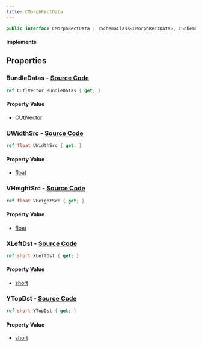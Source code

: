 ```yaml
---
title: CMorphRectData
---
```


```csharp
public interface CMorphRectData : ISchemaClass<CMorphRectData>, ISchemaField, ISchemaClass, INativeHandle
```

#### Implements

## Properties

### **BundleDatas** - [Source Code](https://github.com/swiftly-solution/swiftlys2/blob/main/managed/src/SwiftlyS2.Generated/Schemas/Interfaces/CMorphRectData.cs#L25)

```csharp
ref CUtlVector BundleDatas { get; }
```

#### Property Value

- [CUtlVector](/docs/api/)

### **UWidthSrc** - [Source Code](https://github.com/swiftly-solution/swiftlys2/blob/main/managed/src/SwiftlyS2.Generated/Schemas/Interfaces/CMorphRectData.cs#L20)

```csharp
ref float UWidthSrc { get; }
```

#### Property Value

- [float](https://learn.microsoft.com/dotnet/api/system.single)

### **VHeightSrc** - [Source Code](https://github.com/swiftly-solution/swiftlys2/blob/main/managed/src/SwiftlyS2.Generated/Schemas/Interfaces/CMorphRectData.cs#L22)

```csharp
ref float VHeightSrc { get; }
```

#### Property Value

- [float](https://learn.microsoft.com/dotnet/api/system.single)

### **XLeftDst** - [Source Code](https://github.com/swiftly-solution/swiftlys2/blob/main/managed/src/SwiftlyS2.Generated/Schemas/Interfaces/CMorphRectData.cs#L16)

```csharp
ref short XLeftDst { get; }
```

#### Property Value

- [short](https://learn.microsoft.com/dotnet/api/system.int16)

### **YTopDst** - [Source Code](https://github.com/swiftly-solution/swiftlys2/blob/main/managed/src/SwiftlyS2.Generated/Schemas/Interfaces/CMorphRectData.cs#L18)

```csharp
ref short YTopDst { get; }
```

#### Property Value

- [short](https://learn.microsoft.com/dotnet/api/system.int16)

